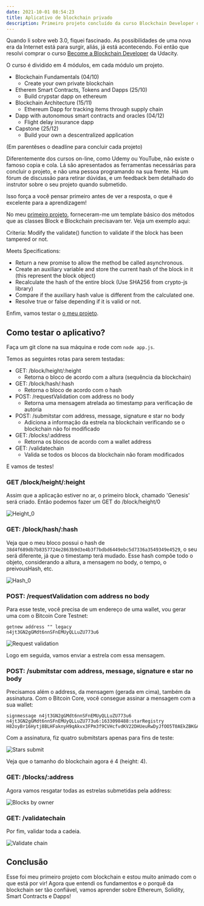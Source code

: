 ```yaml
---
date: 2021-10-01 08:54:23
title: Aplicativo de blockchain privado
description: Primeiro projeto concluído da curso Blockchain Developer da Udacity.
---
```


Quando li sobre web 3.0, fiquei fascinado. As possibilidades de uma nova era da Internet está para surgir, aliás, já está acontecendo. Foi então que resolvi comprar o curso [Become a Blockchain Developer](https://www.udacity.com/course/blockchain-developer-nanodegree--nd1309) da Udacity.

O curso é dividido em 4 módulos, em cada módulo um projeto.

<div class="__code">

- Blockchain Fundamentals (04/10)
  - Create your own private blockchain
- Etherem Smart Contracts, Tokens and Dapps (25/10)
  - Build crypstar dapp on ethereum
- Blockchain Architecture (15/11)
  - Ethereum Dapp for tracking items through supply chain
- Dapp with autonomous smart contracts and oracles (04/12)
  - Flight delay insurance dapp
- Capstone (25/12)
  - Build your own a descentralized application
  </div>

(Em parentêses o deadline para concluir cada projeto)

Diferentemente dos cursos on-line, como Udemy ou YouTube, não existe o famoso copia e cola. Lá são apresentados as ferramentas necessárias para concluir o projeto, e não uma pessoa programando na sua frente. Há um fórum de discussão para retirar dúvidas, e um feedback bem detalhado do instrutor sobre o seu projeto quando submetido.

Isso força a você pensar primeiro antes de ver a resposta, o que é excelente para a aprendizagem!

No meu [primeiro projeto](https://github.com/ddfonseca/udacity-private-blockchain-project), forneceram-me um template básico dos métodos que as classes Block e Blockchain precisavam ter. Veja um exemplo aqui:

<div class="__code">
Criteria: Modify the validate() function to validate
if the block has been tampered or not.

Meets Specifications:

- Return a new promise to allow the method be called asynchronous.
- Create an auxiliary variable and store the current hash of the block
  in it (this represent the block object)
- Recalculate the hash of the entire block (Use SHA256 from crypto-js library)
- Compare if the auxiliary hash value is different from the calculated one.
- Resolve true or false depending if it is valid or not.
</div>

Enfim, vamos testar o [o meu projeto](https://github.com/ddfonseca/udacity-private-blockchain-project).

## Como testar o aplicativo?

Faça um git clone na sua máquina e rode com `node app.js`.

Temos as seguintes rotas para serem testadas:

<div class="__code">

- GET: /block/height/:height
  - Retorna o bloco de acordo com a altura (sequência da blockchain)
- GET: /block/hash/:hash
  - Retorna o bloco de acordo com o hash
- POST: /requestValidation com address no body
  - Retorna uma mensagem atrelada ao timestamp para verificação de autoria
- POST: /submitstar com address, message, signature e star no body
  - Adiciona a informação da estrela na blockchain verificando se o blockchain não foi modificado
- GET: /blocks/:address
  - Retorna os blocos de acordo com a wallet address
- GET: /validatechain
  - Valida se todos os blocos da blockchain não foram modificados

</div>

E vamos de testes!

### GET /block/height/:height

Assim que a aplicação estiver no ar, o primeiro block, chamado 'Genesis' será criado.
Então podemos fazer um GET do /block/height/0

![Height_0](/assets/img/height_0.png)

### GET: /block/hash/:hash

Veja que o meu bloco possui o hash de `38d4f689db7b8357724e2863b9d3e4b3f7bdbd6449ebc5d7336a3549349e4529`,
o seu será diferente, já que o timestamp terá mudado. Esse hash compõe todo o objeto, considerando a altura,
a mensagem no body, o tempo, o preivousHash, etc.

![Hash_0](/assets/img/hash_0.png)

### POST: /requestValidation com address no body

Para esse teste, você precisa de um endereço de uma wallet, vou gerar uma com o Bitcoin Core Testnet:

```
getnew address "" legacy
n4jt3GN2gGMdt6nnSFnEMUyQLLuZU773u6
```

![Request validation](/assets/img/request_validation.png)

Logo em seguida, vamos enviar a estrela com essa mensagem.

### POST: /submitstar com address, message, signature e star no body

Precisamos além o address, da mensagem (gerada em cima), também da assinatura. Com o Bitcoin Core, você consegue assinar a mensagem com a sua wallet:

```
signmessage n4jt3GN2gGMdt6nnSFnEMUyQLLuZU773u6 n4jt3GN2gGMdt6nnSFnEMUyQLLuZU773u6:1633098488:starRegistry￼
H82oyBr16Hytj8BLHFaknyH9qAkvx3FPm3f9CVHcfvdKV22DHUeuRwDyJfOO5T0AEkZBKGAOev4FZ2Sh0M5St4U=

```

Com a assinatura, fiz quatro submitstars apenas para fins de teste:

![Stars submit](/assets/img/submit_stars.png)

Veja que o tamanho do blockchain agora é 4 (height: 4).

### GET: /blocks/:address

Agora vamos resgatar todas as estrelas submetidas pela address:

![Blocks by owner](/assets/img/json_blocks.png)

### GET: /validatechain

Por fim, validar toda a cadeia.

![Validate chain](/assets/img/validatechain.png)

## Conclusão

Esse foi meu primeiro projeto com blockchain e estou muito animado com o que está por vir! Agora que entendi os fundamentos e o porquê da blockchain ser tão confiável, vamos aprender sobre Ethereum, Solidity, Smart Contracts e Dapps!
